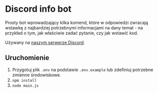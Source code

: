 # Discord info bot

Prosty bot wprowadzający kilka komend, które w odpowiedzi zwracają wstawkę z najbardziej potrzebnymi informacjami na dany temat - na przykład o tym, jak właściwie zadać pytanie, czy jak wstawić kod.

Używany na [naszym serwerze Discord](https://forum.pasja-informatyki.pl/chat-discord).

## Uruchomienie

1. Przygotuj plik `.env` na podstawie `.env.example` lub zdefiniuj potrzebne zmienne środowiskowe.
2. `npm install`
3. `node main.js`
